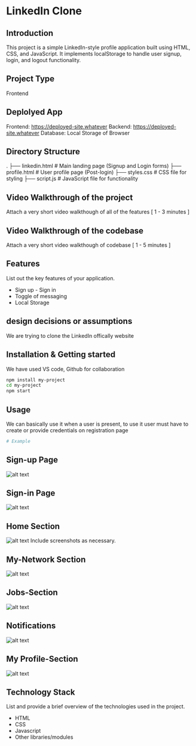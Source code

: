 # LinkedIn Clone

## Introduction
This project is a simple LinkedIn-style profile application built using HTML, CSS, and JavaScript. It implements localStorage to handle user signup, login, and logout functionality.

## Project Type
Frontend 

## Deplolyed App
Frontend: https://deployed-site.whatever
Backend: https://deployed-site.whatever
Database: Local Storage of Browser

## Directory Structure
.
├── linkedin.html       # Main landing page (Signup and Login forms)
├── profile.html     # User profile page (Post-login)
├── styles.css       # CSS file for styling
├── script.js        # JavaScript file for functionality


## Video Walkthrough of the project
Attach a very short video walkthough of all of the features [ 1 - 3 minutes ]

## Video Walkthrough of the codebase
Attach a very short video walkthough of codebase [ 1 - 5 minutes ]

## Features
List out the key features of your application.
- Sign up - Sign in
- Toggle of messaging
- Local Storage

## design decisions or assumptions
We are trying to clone the LinkedIn offically website

## Installation & Getting started
We have used VS code, Github for collaboration

```bash
npm install my-project
cd my-project
npm start
```
## Usage
We can basically use it when a user is present, to use it user must have to create or provide credentials on registration page

```bash
# Example

```
## Sign-up Page
![alt text](image-5.png)

## Sign-in Page
![alt text](image-6.png)

## Home Section
![alt text](image.png)
Include screenshots as necessary.

## My-Network Section
![alt text](image-1.png)

## Jobs-Section
![alt text](image-2.png)

## Notifications
![alt text](image-3.png)

## My Profile-Section 
![alt text](image-4.png)


## Technology Stack
List and provide a brief overview of the technologies used in the project.

- HTML
- CSS
- Javascript
- Other libraries/modules
